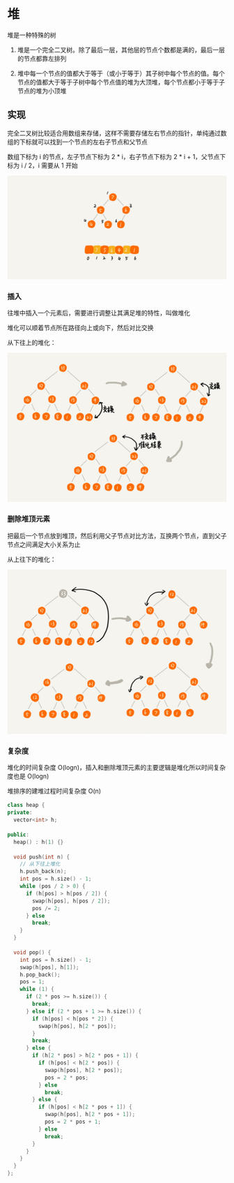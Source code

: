 # 堆

堆是一种特殊的树

1. 堆是一个完全二叉树。除了最后一层，其他层的节点个数都是满的，最后一层的节点都靠左排列

2. 堆中每一个节点的值都大于等于（或小于等于）其子树中每个节点的值。每个节点的值都大于等于子树中每个节点值的堆为大顶堆，每个节点都小于等于子节点的堆为小顶堆

## 实现

完全二叉树比较适合用数组来存储，这样不需要存储左右节点的指针，单纯通过数组的下标就可以找到一个节点的左右子节点和父节点

数组下标为 i 的节点，左子节点下标为 2 * i，右子节点下标为 2 * i + 1，父节点下标为 i / 2，i 需要从 1 开始

![01](堆.assets/01.jpg)

### 插入

往堆中插入一个元素后，需要进行调整让其满足堆的特性，叫做堆化

堆化可以顺着节点所在路径向上或向下，然后对比交换

从下往上的堆化：

![02](堆.assets/02.jpg)

### 删除堆顶元素

把最后一个节点放到堆顶，然后利用父子节点对比方法，互换两个节点，直到父子节点之间满足大小关系为止

从上往下的堆化：

![03](堆.assets/03.jpg)

### 复杂度

堆化的时间复杂度 O(logn)，插入和删除堆顶元素的主要逻辑是堆化所以时间复杂度也是 O(logn)

堆排序的建堆过程时间复杂度 O(n)

```cpp
class heap {
private:
  vector<int> h;

public:
  heap() : h(1) {}

  void push(int n) {
    // 从下往上堆化
    h.push_back(n);
    int pos = h.size() - 1;
    while (pos / 2 > 0) {
      if (h[pos] > h[pos / 2]) {
        swap(h[pos], h[pos / 2]);
        pos /= 2;
      } else
        break;
    }
  }

  void pop() {
    int pos = h.size() - 1;
    swap(h[pos], h[1]);
    h.pop_back();
    pos = 1;
    while (1) {
      if (2 * pos >= h.size()) {
        break;
      } else if (2 * pos + 1 >= h.size()) {
        if (h[pos] < h[pos * 2]) {
          swap(h[pos], h[2 * pos]);
        }
        break;
      } else {
        if (h[2 * pos] > h[2 * pos + 1]) {
          if (h[pos] < h[2 * pos]) {
            swap(h[pos], h[2 * pos]);
            pos = 2 * pos;
          } else
            break;
        } else {
          if (h[pos] < h[2 * pos + 1]) {
            swap(h[pos], h[2 * pos + 1]);
            pos = 2 * pos + 1;
          } else
            break;
        }
      }
    }
  }
};
```